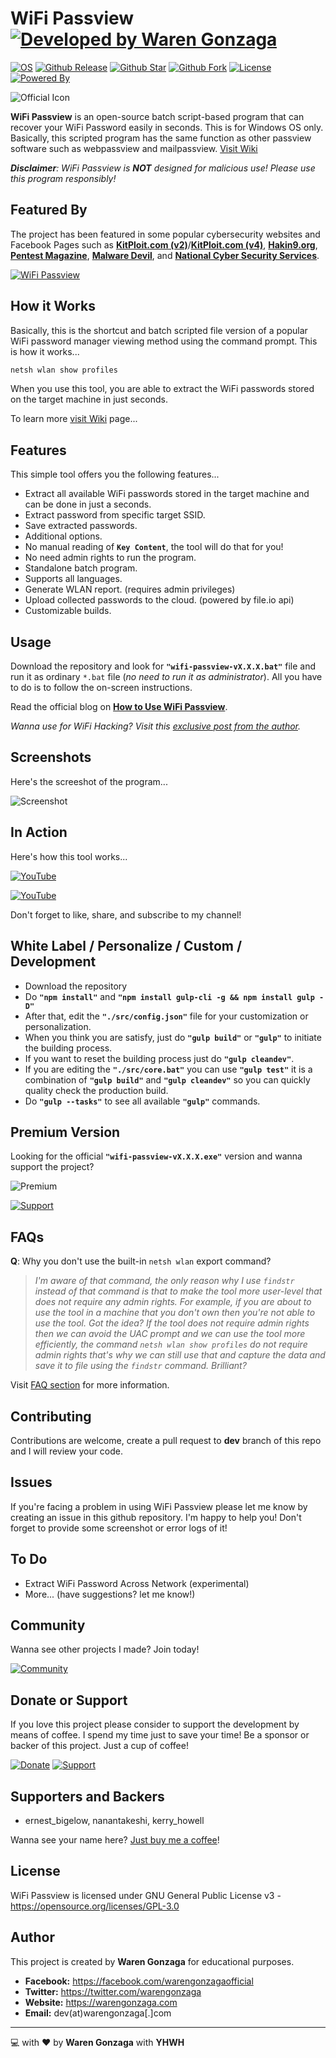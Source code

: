 # WiFi Passview [![Developed by Waren Gonzaga](https://img.shields.io/badge/Developed%20by-Waren%20Gonzaga-blue.svg?longCache=true&style=for-the-badge)](https://facebook.com/warengonzagaofficial)

[![OS](https://img.shields.io/badge/OS-Windows-blue.svg?style=for-the-badge)](https://github.com/warengonzaga/wifi-passview) [![Github Release](https://img.shields.io/github/release/warengonzaga/wifi-passview.svg?style=for-the-badge)](https://github.com/warengonzaga/wifi-passview/releases) [![Github Star](https://img.shields.io/github/stars/warengonzaga/wifi-passview.svg?style=for-the-badge)](https://github.com/warengonzaga/wifi-passview) [![Github Fork](https://img.shields.io/github/forks/warengonzaga/wifi-passview.svg?style=for-the-badge)](https://github.com/warengonzaga/wifi-passview) [![License](https://img.shields.io/github/license/warengonzaga/wifi-passview.svg?style=for-the-badge)](https://github.com/warengonzaga/wifi-passview) [![Powered By](https://img.shields.io/badge/Powered%20By-GulpJS-orange.svg?style=for-the-badge)](https://gulpjs.com)

![Official Icon](./.github/img/wifi-passview-github-banner.jpg)

**WiFi Passview** is an open-source batch script-based program that can recover your WiFi Password easily in seconds. This is for Windows OS only. Basically, this scripted program has the same function as other passview software such as webpassview and mailpassview. [Visit Wiki](https://github.com/warengonzaga/wifi-passview/wiki)

_**Disclaimer**: WiFi Passview is **NOT** designed for malicious use! Please use this program responsibly!_

## Featured By

The project has been featured in some popular cybersecurity websites and Facebook Pages such as **[KitPloit.com (v2)](https://www.kitploit.com/2020/03/wifi-passview-v20-open-source-batch.html)**/**[KitPloit.com (v4)](https://www.kitploit.com/2020/07/wifi-passview-v40-open-source-batch.html)**, **[Hakin9.org](https://hakin9.org/wifi-passview-an-open-source-batch-script-based-wifi-passview-for-windows)**, **[Pentest Magazine](https://pentestmag.com/wifi-passview)**, **[Malware Devil](https://www.malwaredevil.com/2020/07/13/wifi-passview-an-open-source-batch-script-based-wifi-passview-for-windows)**, and **[National Cyber Security Services](https://www.facebook.com/ncybersec/posts/1526004767570242)**.

[![WiFi Passview](https://api.producthunt.com/widgets/embed-image/v1/featured.svg?post_id=249953&theme=dark)](https://www.producthunt.com/posts/wifi-passview?utm_source=badge-featured&utm_medium=badge&utm_souce=badge-wifi-passview)

## How it Works

Basically, this is the shortcut and batch scripted file version of a popular WiFi password manager viewing method using the command prompt. This is how it works...

```bash
netsh wlan show profiles
```

When you use this tool, you are able to extract the WiFi passwords stored on the target machine in just seconds.

To learn more [visit Wiki](https://github.com/warengonzaga/wifi-passview/wiki) page...

## Features

This simple tool offers you the following features...

* Extract all available WiFi passwords stored in the target machine and can be done in just a seconds.
* Extract password from specific target SSID.
* Save extracted passwords.
* Additional options.
* No manual reading of **``Key Content``**, the tool will do that for you!
* No need admin rights to run the program.
* Standalone batch program.
* Supports all languages.
* Generate WLAN report. (requires admin privileges)
* Upload collected passwords to the cloud. (powered by file.io api)
* Customizable builds.

## Usage

Download the repository and look for **``"wifi-passview-vX.X.X.bat"``** file and run it as ordinary ``*.bat`` file (_no need to run it as administrator_). All you have to do is to follow the on-screen instructions.

Read the official blog on **[How to Use WiFi Passview](https://warengonzaga.com/wifi-passview-for-windows-os)**.

_Wanna use for WiFi Hacking? Visit this [exclusive post from the author](https://www.buymeacoffee.com/p/40225)._

## Screenshots

Here's the screeshot of the program...

![Screenshot](./.github/img/wifi-passview-v4.gif)

## In Action

Here's how this tool works...

[![YouTube](https://img.shields.io/badge/YouTube-Watch%20Here%20v2.5.5%20[Karin]-red.svg?style=for-the-badge)](https://youtu.be/dYWuXBjMyVc)

[![YouTube](https://img.shields.io/badge/YouTube-Watch%20Here%20v4.0.0%20[Bella]-blue.svg?style=for-the-badge)](https://youtu.be/eu1DUgwP2wM)

Don't forget to like, share, and subscribe to my channel!

## White Label / Personalize / Custom / Development

* Download the repository
* Do **``"npm install"``** and **``"npm install gulp-cli -g && npm install gulp -D"``**
* After that, edit the **``"./src/config.json"``** file for your customization or personalization.
* When you think you are satisfy, just do **``"gulp build"``** or **``"gulp"``** to initiate the building process.
* If you want to reset the building process just do **``"gulp cleandev"``**.
* If you are editing the **``"./src/core.bat"``** you can use **``"gulp test"``**  it is a combination of **``"gulp build"``** and **``"gulp cleandev"``** so you can quickly quality check the production build.
* Do **``"gulp --tasks"``** to see all available **``"gulp"``** commands.

## Premium Version

Looking for the official **``"wifi-passview-vX.X.X.exe"``** version and wanna support the project?

![Premium](./.github/img/premium.jpg)

[![Support](https://img.shields.io/badge/Download-Premium%20Version-green.svg?style=for-the-badge)](https://bmc.xyz/l/wifipassview)

## FAQs

**Q**: Why you don't use the built-in ``netsh wlan`` export command?

> _I'm aware of that command, the only reason why I use ``findstr`` instead of that command is that to make the tool more user-level that does not require any admin rights. For example, if you are about to use the tool in a machine that you don't own then you're not able to use the tool. Got the idea? If the tool does not require admin rights then we can avoid the UAC prompt and we can use the tool more efficiently, the command ``netsh wlan show profiles`` do not require admin rights that's why we can still use that and capture the data and save it to file using the ``findstr`` command. Brilliant?_

Visit [FAQ section](https://github.com/warengonzaga/wifi-passview/wiki/Frequently-Asked-Questions) for more information.

## Contributing

Contributions are welcome, create a pull request to **dev** branch of this repo and I will review your code.

## Issues

If you're facing a problem in using WiFi Passview please let me know by creating an issue in this github repository. I'm happy to help you! Don't forget to provide some screenshot or error logs of it!

## To Do

* Extract WiFi Password Across Network (experimental)
* More... (have suggestions? let me know!)

## Community

Wanna see other projects I made? Join today!

[![Community](https://discordapp.com/api/guilds/659684980137656340/widget.png?style=banner2)](https://bmc.xyz/l/wgofficialds)

## Donate or Support

If you love this project please consider to support the development by means of coffee. I spend my time just to save your time! Be a sponsor or backer of this project. Just a cup of coffee!

[![Donate](https://img.shields.io/badge/Donate-PayPal-blue.svg?style=for-the-badge)](https://paypal.me/warengonzagaofficial) [![Support](https://img.shields.io/badge/Support-Buy%20Me%20A%20Coffee-orange.svg?style=for-the-badge)](https://www.buymeacoffee.com/warengonzaga)

## Supporters and Backers

* ernest_bigelow, nanantakeshi, kerry_howell

Wanna see your name here? [Just buy me a coffee](https://www.buymeacoffee.com/warengonzaga)!

## License

WiFi Passview is licensed under GNU General Public License v3 - <https://opensource.org/licenses/GPL-3.0>

## Author

This project is created by **Waren Gonzaga** for educational purposes.

* **Facebook:** <https://facebook.com/warengonzagaofficial>
* **Twitter:** <https://twitter.com/warengonzaga>
* **Website:** <https://warengonzaga.com>
* **Email:** dev(at)warengonzaga[.]com

---

:computer: with :heart: by **Waren Gonzaga** with **YHWH**
